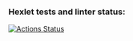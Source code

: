 ### Hexlet tests and linter status:
[![Actions Status](https://github.com/EvgeniiRylkov/java-project-61/workflows/hexlet-check/badge.svg)](https://github.com/EvgeniiRylkov/java-project-61/actions)